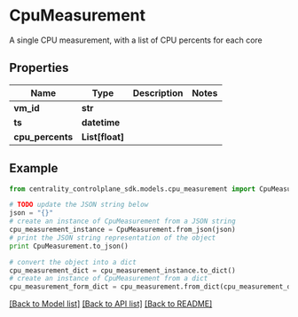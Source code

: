 # CpuMeasurement

A single CPU measurement, with a list of CPU percents for each core

## Properties
Name | Type | Description | Notes
------------ | ------------- | ------------- | -------------
**vm_id** | **str** |  | 
**ts** | **datetime** |  | 
**cpu_percents** | **List[float]** |  | 

## Example

```python
from centrality_controlplane_sdk.models.cpu_measurement import CpuMeasurement

# TODO update the JSON string below
json = "{}"
# create an instance of CpuMeasurement from a JSON string
cpu_measurement_instance = CpuMeasurement.from_json(json)
# print the JSON string representation of the object
print CpuMeasurement.to_json()

# convert the object into a dict
cpu_measurement_dict = cpu_measurement_instance.to_dict()
# create an instance of CpuMeasurement from a dict
cpu_measurement_form_dict = cpu_measurement.from_dict(cpu_measurement_dict)
```
[[Back to Model list]](../README.md#documentation-for-models) [[Back to API list]](../README.md#documentation-for-api-endpoints) [[Back to README]](../README.md)


